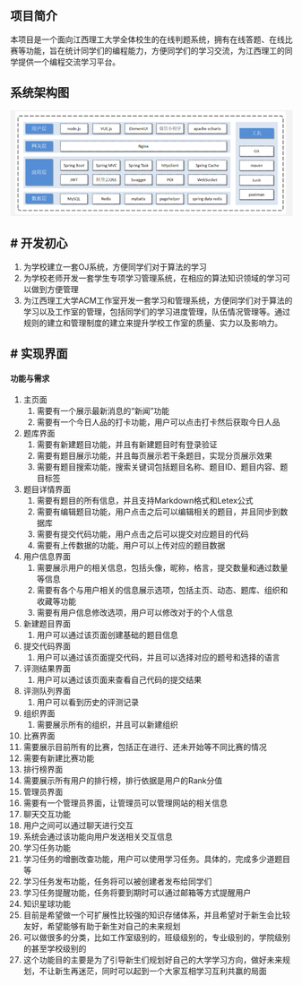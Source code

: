 ## 项目简介

本项目是一个面向江西理工大学全体校生的在线判题系统，拥有在线答题、在线比赛等功能，旨在统计同学们的编程能力，方便同学们的学习交流，为江西理工的同学提供一个编程交流学习平台。

## 系统架构图

![](assets/2023-09-14-14-30-37-image.png)


## # 开发初心

1. 为学校建立一套OJ系统，方便同学们对于算法的学习
2. 为学校老师开发一套学生专项学习管理系统，在相应的算法知识领域的学习可以做到方便管理
3. 为江西理工大学ACM工作室开发一套学习和管理系统，方便同学们对于算法的学习以及工作室的管理，包括同学们的学习进度管理，队伍情况管理等。通过规则的建立和管理制度的建立来提升学校工作室的质量、实力以及影响力。

## # 实现界面


#### 功能与需求
1. 主页面
   1. 需要有一个展示最新消息的“新闻”功能
   2. 需要有一个今日人品的打卡功能，用户可以点击打卡然后获取今日人品
2. 题库界面
   1. 需要有新建题目功能，并且有新建题目时有登录验证
   2. 需要有题目展示功能，并且每页展示若干条题目，实现分页展示效果
   3. 需要有题目搜索功能，搜索关键词包括题目名称、题目ID、题目内容、题目标签
3. 题目详情界面
   1. 需要有题目的所有信息，并且支持Markdown格式和Letex公式
   2. 需要有编辑题目功能，用户点击之后可以编辑相关的题目，并且同步到数据库
   3. 需要有提交代码功能，用户点击之后可以提交对应题目的代码
   4. 需要有上传数据的功能，用户可以上传对应的题目数据
4. 用户信息界面
   1. 需要展示用户的相关信息，包括头像，昵称，格言，提交数量和通过数量等信息
   2. 需要有各个与用户相关的信息展示选项，包括主页、动态、题库、组织和收藏等功能
   3. 需要有用户信息修改选项，用户可以修改对于的个人信息
5. 新建题目界面
   1. 用户可以通过该页面创建基础的题目信息
6. 提交代码界面
   1. 用户可以通过该页面提交代码，并且可以选择对应的题号和选择的语言
7. 评测结果界面
   1. 用户可以通过该页面来查看自己代码的提交结果
8. 评测队列界面
   1. 用户可以看到历史的评测记录
9. 组织界面
   1. 需要展示所有的组织，并且可以新建组织
10. 比赛界面
   1. 需要展示目前所有的比赛，包括正在进行、还未开始等不同比赛的情况
   2. 需要有新建比赛功能
11. 排行榜界面
   1. 需要展示所有用户的排行榜，排行依据是用户的Rank分值
12. 管理员界面
   1. 需要有一个管理员界面，让管理员可以管理网站的相关信息
13. 聊天交互功能
   1.	用户之间可以通过聊天进行交互
   2.	系统会通过该功能向用户发送相关交互信息
14. 学习任务功能
   1.	学习任务的增删改查功能，用户可以使用学习任务。具体的，完成多少道题目等
   2. 学习任务发布功能，任务将可以被创建者发布给同学们
   3. 学习任务提醒功能，任务将要到期时可以通过邮箱等方式提醒用户
15. 知识星球功能
   1. 目前是希望做一个可扩展性比较强的知识存储体系，并且希望对于新生会比较友好，希望能够有助于新生对自己的未来规划
   2. 可以做很多的分类，比如工作室级别的，班级级别的，专业级别的，学院级别的甚至学校级别的
   3. 这个功能目的主要是为了引导新生们规划好自己的大学学习方向，做好未来规划，不让新生再迷茫，同时可以起到一个大家互相学习互利共赢的局面



